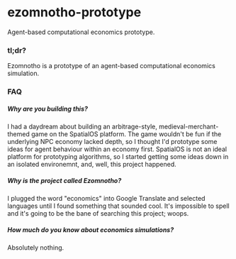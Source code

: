 # ezomnotho-prototype
Agent-based computational economics prototype.

### tl;dr?

Ezomnotho is a prototype of an agent-based computational economics simulation.


### FAQ

##### Why are you building this?

I had a daydream about building an arbitrage-style, medieval-merchant-themed game on the SpatialOS platform.
The game wouldn't be fun if the underlying NPC economy lacked depth, so I thought I'd prototype some ideas for agent behaviour within an economy first.
SpatialOS is not an ideal platform for prototyping algorithms, so I started getting some ideas down in an isolated environemnt, and, well, this project happened.

##### Why is the project called Ezomnotho?

I plugged the word "economics" into Google Translate and selected languages until I found something that sounded cool. It's impossible to spell and it's going to be the bane of searching this project; woops.

##### How much do you know about economics simulations?

Absolutely nothing.
